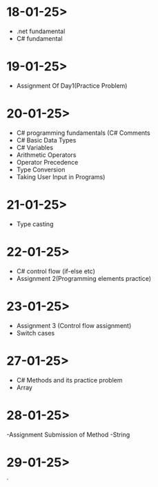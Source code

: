 # 18-01-25>
  - .net fundamental
  - C# fundamental
# 19-01-25>
  - Assignment Of Day1(Practice Problem)
# 20-01-25>
  - C# programming fundamentals (C# Comments
  - C# Basic Data Types
  - C# Variables
  - Arithmetic Operators
  - Operator Precedence
  - Type Conversion
  - Taking User Input in Programs)
# 21-01-25>
  - Type casting 
# 22-01-25>
  - C# control flow (if-else etc)
  - Assignment 2(Programming elements practice)
# 23-01-25>
  - Assignment 3 (Control flow assignment)
  - Switch cases
# 27-01-25>
  - C# Methods and its practice problem
  - Array
# 28-01-25>
  -Assignment Submission of Method
  -String
# 29-01-25>
  `


